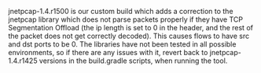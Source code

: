 jnetpcap-1.4.r1500 is our custom build which adds a correction to the jnetpcap library which does not parse packets properly if they have TCP Segmentation Offload (the ip length is set to 0 in the header, and the rest of the packet does not get correctly decoded). This causes flows to have src and dst ports to be 0. The libraries have not been tested in all possible environments, so if there are any issues with it, revert back to jnetpcap-1.4.r1425 versions in the build.gradle scripts, when running the tool.